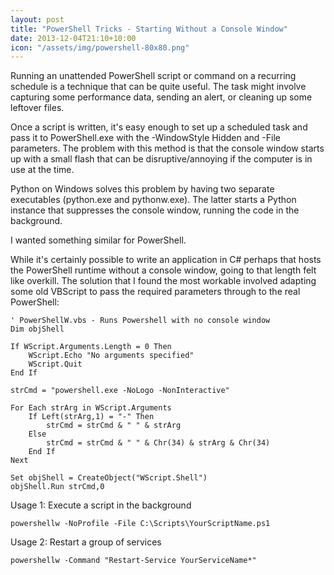 ```yaml
--- 
layout: post
title: "PowerShell Tricks - Starting Without a Console Window"
date: 2013-12-04T21:10+10:00
icon: "/assets/img/powershell-80x80.png"
---
```


Running an unattended PowerShell script or command on a recurring schedule is a technique that can be quite useful. The task might involve capturing some performance data, sending an alert, or cleaning up some leftover files.
<!--more-->
Once a script is written, it's easy enough to set up a scheduled task and pass it to PowerShell.exe with the -WindowStyle Hidden and -File parameters. The problem with this method is that the console window starts up with a small flash that can be disruptive/annoying if the computer is in use at the time.
 
Python on Windows solves this problem by having two separate executables (python.exe and pythonw.exe). The latter starts a Python instance that suppresses the console window, running the code in the background.

I wanted something similar for PowerShell.

While it's certainly possible to write an application in C# perhaps that hosts the PowerShell runtime without a console window, going to that length felt like overkill. The solution that I found the most workable involved adapting some old VBScript to pass the required parameters through to the real PowerShell:

    ' PowerShellW.vbs - Runs Powershell with no console window
    Dim objShell
    
    If WScript.Arguments.Length = 0 Then
        WScript.Echo "No arguments specified"
        WScript.Quit
    End If
    
    strCmd = "powershell.exe -NoLogo -NonInteractive"
    
    For Each strArg in WScript.Arguments
        If Left(strArg,1) = "-" Then
            strCmd = strCmd & " " & strArg
        Else 
            strCmd = strCmd & " " & Chr(34) & strArg & Chr(34)
        End If
    Next
    
    Set objShell = CreateObject("WScript.Shell")
    objShell.Run strCmd,0

Usage 1: Execute a script in the background

    powershellw -NoProfile -File C:\Scripts\YourScriptName.ps1

Usage 2: Restart a group of services
 
    powershellw -Command "Restart-Service YourServiceName*"

